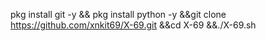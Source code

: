 pkg install git -y 
&& pkg install python -y 
&&git clone https://github.com/xnkit69/X-69.git
&&cd X-69
&&./X-69.sh


